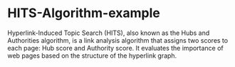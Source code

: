 # HITS-Algorithm-example
Hyperlink-Induced Topic Search (HITS), also known as the Hubs and Authorities algorithm, is a link analysis algorithm that assigns two scores to each page: Hub score and Authority score. It evaluates the importance of web pages based on the structure of the hyperlink graph.
